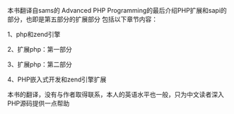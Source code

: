 本书翻译自sams的 Advanced PHP Programming的最后介绍PHP扩展和sapi的部分，也即是第五部分的扩展部分
包括以下章节内容：

1、php和zend引擎

2、扩展php：第一部分

3、扩展php：第二部分

4、PHP嵌入式开发和zend引擎扩展


本书的翻译，没有与作者取得联系，本人的英语水平也一般，只为中文读者深入PHP源码提供一点帮助
